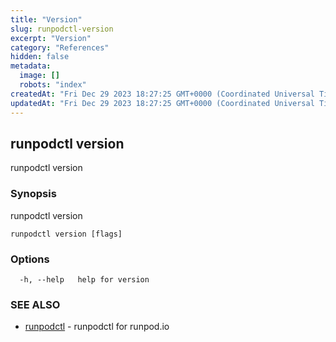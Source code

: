 ```yaml
---
title: "Version"
slug: runpodctl-version
excerpt: "Version"
category: "References"
hidden: false
metadata: 
  image: []
  robots: "index"
createdAt: "Fri Dec 29 2023 18:27:25 GMT+0000 (Coordinated Universal Time)"
updatedAt: "Fri Dec 29 2023 18:27:25 GMT+0000 (Coordinated Universal Time)"
---
```


## runpodctl version

runpodctl version

### Synopsis

runpodctl version

```
runpodctl version [flags]
```

### Options

```
  -h, --help   help for version
```

### SEE ALSO

* [runpodctl](runpodctl.md)	 - runpodctl for runpod.io

